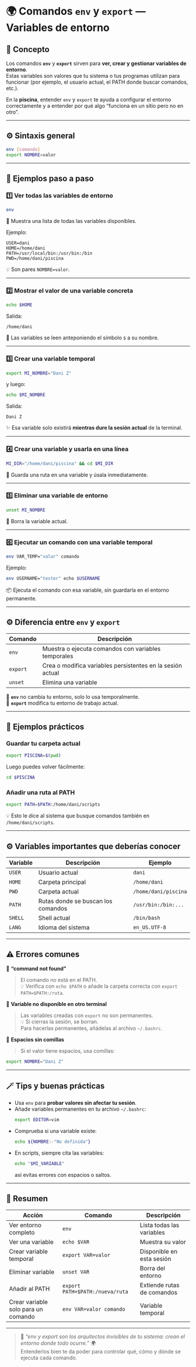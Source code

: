 # 🌍 Comandos `env` y `export` — Variables de entorno

## 🧠 Concepto
Los comandos **`env`** y **`export`** sirven para **ver, crear y gestionar variables de entorno**.  
Estas variables son valores que tu sistema o tus programas utilizan para funcionar (por ejemplo, el usuario actual, el PATH donde buscar comandos, etc.).

En la **piscina**, entender `env` y `export` te ayuda a configurar el entorno correctamente y a entender por qué algo “funciona en un sitio pero no en otro”.

---

## ⚙️ Sintaxis general

```bash
env [comando]
export NOMBRE=valor
```

---

## 📘 Ejemplos paso a paso

### 1️⃣ Ver todas las variables de entorno
```bash
env
```
📜 Muestra una lista de todas las variables disponibles.

Ejemplo:
```
USER=dani
HOME=/home/dani
PATH=/usr/local/bin:/usr/bin:/bin
PWD=/home/dani/piscina
```
💡 Son pares `NOMBRE=valor`.

---

### 2️⃣ Mostrar el valor de una variable concreta
```bash
echo $HOME
```
Salida:
```
/home/dani
```
🧠 Las variables se leen anteponiendo el símbolo `$` a su nombre.

---

### 3️⃣ Crear una variable temporal
```bash
export MI_NOMBRE="Dani Z"
```
y luego:
```bash
echo $MI_NOMBRE
```
Salida:
```
Dani Z
```
✨ Esa variable solo existirá **mientras dure la sesión actual** de la terminal.

---

### 4️⃣ Crear una variable y usarla en una línea
```bash
MI_DIR="/home/dani/piscina" && cd $MI_DIR
```
📂 Guarda una ruta en una variable y úsala inmediatamente.

---

### 5️⃣ Eliminar una variable de entorno
```bash
unset MI_NOMBRE
```
💨 Borra la variable actual.

---

### 6️⃣ Ejecutar un comando con una variable temporal
```bash
env VAR_TEMP="valor" comando
```
Ejemplo:
```bash
env USERNAME="tester" echo $USERNAME
```
📦 Ejecuta el comando con esa variable, sin guardarla en el entorno permanente.

---

## ⚙️ Diferencia entre `env` y `export`

| Comando | Descripción |
|----------|--------------|
| `env` | Muestra o ejecuta comandos con variables temporales |
| `export` | Crea o modifica variables persistentes en la sesión actual |
| `unset` | Elimina una variable |

🔹 **`env`** no cambia tu entorno, solo lo usa temporalmente.  
🔹 **`export`** modifica tu entorno de trabajo actual.  

---

## 🧩 Ejemplos prácticos

### Guardar tu carpeta actual
```bash
export PISCINA=$(pwd)
```
Luego puedes volver fácilmente:
```bash
cd $PISCINA
```

### Añadir una ruta al PATH
```bash
export PATH=$PATH:/home/dani/scripts
```
💡 Esto le dice al sistema que busque comandos también en `/home/dani/scripts`.

---

## ⚙️ Variables importantes que deberías conocer

| Variable | Descripción | Ejemplo |
|-----------|--------------|----------|
| `USER` | Usuario actual | `dani` |
| `HOME` | Carpeta principal | `/home/dani` |
| `PWD` | Carpeta actual | `/home/dani/piscina` |
| `PATH` | Rutas donde se buscan los comandos | `/usr/bin:/bin:...` |
| `SHELL` | Shell actual | `/bin/bash` |
| `LANG` | Idioma del sistema | `en_US.UTF-8` |

---

## ⚠️ Errores comunes

🚫 **“command not found”**  
> El comando no está en el PATH.  
💡 Verifica con `echo $PATH` o añade la carpeta correcta con `export PATH=$PATH:/ruta`.

🚫 **Variable no disponible en otro terminal**  
> Las variables creadas con `export` no son permanentes.  
💡 Si cierras la sesión, se borran.  
Para hacerlas permanentes, añádelas al archivo `~/.bashrc`.

🚫 **Espacios sin comillas**  
> Si el valor tiene espacios, usa comillas:  
```bash
export NOMBRE="Dani Z"
```

---

## 🪄 Tips y buenas prácticas

- Usa `env` para **probar valores sin afectar tu sesión**.  
- Añade variables permanentes en tu archivo `~/.bashrc`:
  ```bash
  export EDITOR=vim
  ```
- Comprueba si una variable existe:
  ```bash
  echo ${NOMBRE:-"No definida"}
  ```
- En scripts, siempre cita las variables:
  ```bash
  echo "$MI_VARIABLE"
  ```
  así evitas errores con espacios o saltos.

---

## 🎯 Resumen

| Acción | Comando | Descripción |
|--------|----------|-------------|
| Ver entorno completo | `env` | Lista todas las variables |
| Ver una variable | `echo $VAR` | Muestra su valor |
| Crear variable temporal | `export VAR=valor` | Disponible en esta sesión |
| Eliminar variable | `unset VAR` | Borra del entorno |
| Añadir al PATH | `export PATH=$PATH:/nueva/ruta` | Extiende rutas de comandos |
| Crear variable solo para un comando | `env VAR=valor comando` | Variable temporal |

---

> 💬 *“env y export son los arquitectos invisibles de tu sistema: crean el entorno donde todo ocurre.”* 🌍  
> Entenderlos bien te da poder para controlar qué, cómo y dónde se ejecuta cada comando.
